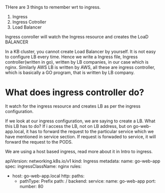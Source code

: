 
THere are 3 things to remember wrt to ingress.

1. Ingress
2. Ingress Cotroller
3. Load Balancer

Ingress conroller will watch the Ingress resource and creates the LoaD BALANCER

In a KB cluster, you cannot create Load Balancer by yourself. It is not easy to configure LB every time. Hence we write a Ingress file, Ingress controller(written in go), written by LB companies, in our case which is nginx. Similarly AWS LB is written by AWS, all these are ingress controller, which is basically a GO program, that is written by LB company.

# What does ingress controller do?

It watch for the ingress resource and creates LB as per the ingress configuration.

If we look at our ingress configuration, we are saying to create a LB. What this LB has to do? If i access the LB, not on LB address, but on go-web-app.local, it has to forward the request to the particular service which we have mentioned in service section. If request is forwaded to service, it will forward the request to the PODS.

We are using a host based ingress, read more about it in Intro to ingress.

apiVersion: networking.k8s.io/v1
kind: Ingress
metadata:
  name: go-web-app
spec:
  ingressClassName: nginx
  rules:
  - host: go-web-app.local
    http:
      paths:
      - pathType: Prefix
        path: /
        backend:
          service:
            name: go-web-app
            port:
              number: 80

